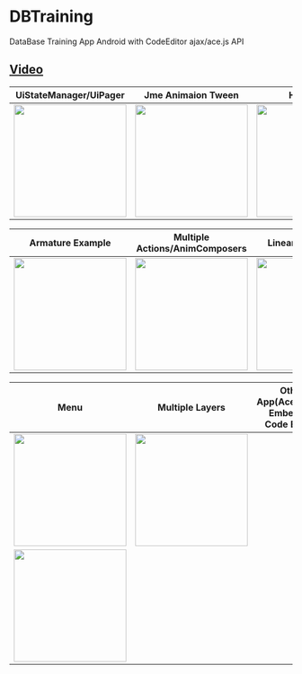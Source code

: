 # DBTraining
DataBase Training App Android with CodeEditor ajax/ace.js API

## [Video](https://youtu.be/WLY-_2YmV_E)

| UiStateManager/UiPager | Jme Animaion Tween | Hybrid List |
|-------|------|-------|
| <img src="https://github.com/Scrappers-glitch/DBTraining/blob/master/attachments/Screenshot_20210512-155906726.jpg" width="200"> | <img src="https://github.com/Scrappers-glitch/DBTraining/blob/master/attachments/Screenshot_20210512-160026890.jpg" width="200"> | <img src="https://github.com/Scrappers-glitch/DBTraining/blob/master/attachments/Screenshot_20210512-155933379.jpg" width="200"> |

| Armature Example  | Multiple Actions/AnimComposers | Linear Configuration |
|-------|------|-------|
| <img src="https://github.com/Scrappers-glitch/DBTraining/blob/master/attachments/Screenshot_20210406-104508.png" width="200"> | <img src="https://github.com/Scrappers-glitch/DBTraining/blob/master/attachments/Screenshot_20210406-104512.png" width="200"> | <img src="https://github.com/Scrappers-glitch/DBTraining/blob/master/attachments/Screenshot_20210512-160002320.jpg" width="200">



| Menu  | Multiple Layers | Other App(Ace.js/Ajax Embedded Code Editor) |
|-------|------|-------|
| <img src="https://github.com/Scrappers-glitch/DBTraining/blob/master/attachments/Screenshot_20210406-104526.png" width="200"> | <img src="https://github.com/Scrappers-glitch/DBTraining/blob/master/attachments/Screenshot_20210512-160035789.jpg" width="200">
| <img src="https://github.com/Scrappers-glitch/DBTraining/blob/master/attachments/Screenshot_20210406-104543.png" width="200"> |
